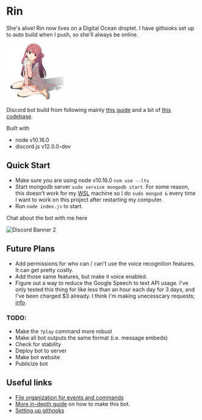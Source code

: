 # Rin

She's alive! Rin now lives on a Digital Ocean droplet. I have githooks set up to auto build when I push, so she'll
always be online.

![rin](img/rin.png)

Discord bot build from following mainly [this guide](https://refruity.xyz/writing-discord-bot/) and a bit of 
[this codebase](https://github.com/dtinth/discord-transcriber).

Built with
- node v10.16.0
- discord.js v12.0.0-dev

## Quick Start 
- Make sure you are using node v10.16.0 `nvm use --lts` 
- Start mongodb server `sudo service mongodb start`. For some reason, this doesn't work for my [WSL](https://docs.microsoft.com/en-us/windows/wsl/install-win10) machine 
so I do `sudo mongod &` every time I want to work on this project after restarting my computer.
- Run `node index.js` to start. 

Chat about the bot with me here

![Discord Banner 2](https://discordapp.com/api/guilds/613899158448766986/widget.png?style=banner2)

## Future Plans
- Add permissions for who can / can't use the voice recognition features. It can get pretty costly.
- Add those same features, but make it voice enabled.
- Figure out a way to reduce the Google Speech to text API usage. I've only tested this thing for like less than an hour each day for 3 days, and I've been charged $3 already. I think I'm making unecesscary requests; [info](https://cloud.google.com/speech-to-text/docs/basics).

### TODO: 
- Make the `?play` command more robust
- Make all bot outputs the same format (i.e. message embeds)
- Check for stability
- Deploy bot to server
- Make bot website
- Publicize bot

## Useful links
- [File organization for events and commands](https://anidiots.guide/first-bot/a-basic-command-handler)
- [More in-depth guide](http://bryngo.me/articles/2019-08/discord-bot) on how to make this bot.
- [Setting up githooks](https://medium.com/@aunnnn/automate-digitalocean-deployment-for-node-js-with-git-and-pm2-67a3cfa7a02b)